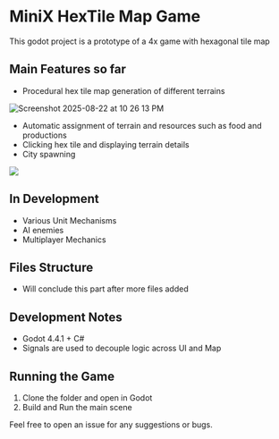 # MiniX HexTile Map Game

This godot project is a prototype of a 4x game with hexagonal tile map

## Main Features so far
- Procedural hex tile map generation of different terrains

![Screenshot 2025-08-22 at 10 26 13 PM](https://github.com/user-attachments/assets/0430b60c-2658-436d-b815-d49fc48c5a55)

- Automatic assignment of terrain and resources such as food and productions
- Clicking hex tile and displaying terrain details
- City spawning

<img src="https://github.com/user-attachments/assets/e9cf3087-15b4-40d4-8fe2-4c8a33fb8bf7" />

## In Development
- Various Unit Mechanisms
- AI enemies
- Multiplayer Mechanics

## Files Structure
- Will conclude this part after more files added

## Development Notes
- Godot 4.4.1 + C#
- Signals are used to decouple logic across UI and Map

## Running the Game
1. Clone the folder and open in Godot
2. Build and Run the main scene

Feel free to open an issue for any suggestions or bugs.
